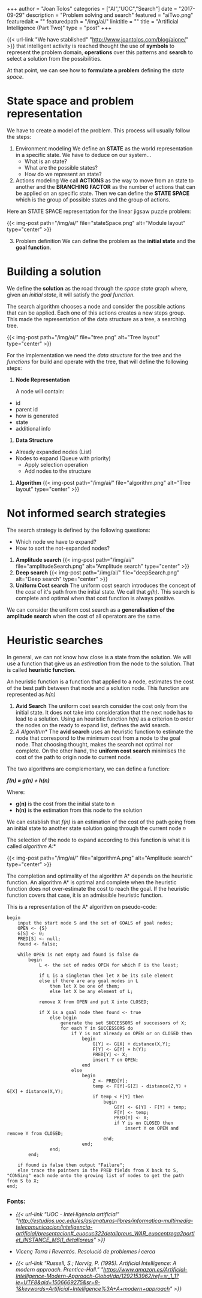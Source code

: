 +++
author = "Joan Tolos"
categories = ["AI","UOC","Search"]
date = "2017-09-29"
description = "Problem solving and search"
featured = "aiTwo.png"
featuredalt = ""
featuredpath = "/img/ai/"
linktitle = ""
title = "Artificial Intelligence (Part Two)"
type = "post"
+++

{{< url-link "We have stablished" "http://www.joantolos.com/blog/aione/" >}} that intelligent activity is reached thought the use of **symbols** to represent the problem domain, **operations** over this patterns and **search** to select a solution from the possibilities.

At that point, we can see how to **formulate a problem** defining the _state space_.

# State space and problem representation

We have to create a model of the problem. This process will usually follow the steps:

1. Environment modeling
  We define an **STATE** as the world representation in a specific state.
  We have to deduce on our system...
    * What is an state?
    * What are the possible states?
    * How do we represent an state?
2. Actions modeling
  We call **ACTIONS** as the way to move from an state to another and the **BRANCHING FACTOR** as the number of actions that can be applied on an specific state.
  Then we can define the **STATE SPACE** which is the group of possible states and the group of actions.

  Here an STATE SPACE representation for the linear jigsaw puzzle problem:

  {{< img-post path="/img/ai/" file="stateSpace.png" alt="Module layout" type="center" >}}

3. Problem definition
  We can define the problem as the **initial state** and the **goal function**.

# Building a solution

We define the **solution** as the road through the _space state_ graph where, given an _initial state_, it will satisfy the _goal function._

The search algorithm chooses a node and consider the possible actions that can be applied. Each one of this actions creates a new steps group. This made the representation of the data structure as a tree, a searching tree.

{{< img-post path="/img/ai/" file="tree.png" alt="Tree layout" type="center" >}}

For the implementation we need the _data structure_ for the tree and the _functions_ for build and operate with the tree, that will define the following steps:

1. **Node Representation**

    A node will contain:
  * id
  * parent id
  * how is generated
  * state
  * additional info
1. **Data Structure**
  * Already expanded nodes (List)
  * Nodes to expand (Queue with priority)
      * Apply selection operation
      * Add nodes to the structure
1. **Algorithm**
  {{< img-post path="/img/ai/" file="algorithm.png" alt="Tree layout" type="center" >}}

# Not informed search strategies

The search strategy is defined by the following questions:

* Which node we have to expand?
* How to sort the not-expanded nodes?

1. **Amplitude search**
{{< img-post path="/img/ai/" file="amplitudeSearch.png" alt="Amplitude search" type="center" >}}
1. **Deep search**
{{< img-post path="/img/ai/" file="deepSearch.png" alt="Deep search" type="center" >}}
1. **Uniform Cost search**
The uniform cost search introduces the concept of the _cost_ of it's path from the initial state. We call that _g(h)_. This search is complete and optimal when that cost function is always positive.

We can consider the uniform cost search as a **generalisation of the amplitude search** when the cost of all operators are the same.

# Heuristic searches

In general, we can not know how close is a state from the solution. We will use a function that give us an _estimation_ from the node to the solution. That is called **heuristic function**.

An heuristic function is a function that applied to a node, estimates the cost of the best path between that node and a solution node. This function are represented as _h(n)_

1. **Avid Search**
The uniform cost search consider the cost only from the initial state. It does not take into consideration that the next node has to lead to a solution. Using an heuristic function _h(n)_ as a criterion to order the nodes on the ready to expand list, defines the avid search.
1. **A* Algorithm**
The **avid search** uses an heuristic function to estimate the node that correspond to the minimum cost from a node to the goal node. That choosing thought, makes the search not optimal nor complete. On the other hand, the **uniform cost search** minimises the cost of the path to origin node to current node.

The two algorithms are complementary, we can define a function:

**_f(n) = g(n) + h(n)_**

Where:

* **g(n)** is the cost from the initial state to n
* **h(n)** is the estimation from this node to the solution

We can establish that _f(n)_ is an estimation of the cost of the path going from an initial state to another state solution going through the current node _n_

The selection of the node to expand according to this function is what it is called **algorithm A*:**

{{< img-post path="/img/ai/" file="algorithmA.png" alt="Amplitude search" type="center" >}}

The completion and optimality of the algorithm A* depends on the heuristic function. An algorithm A* is optimal and complete when the heuristic function does not over-estimate the cost to reach the goal. If the heuristic function covers that case, it is an admissible heuristic function.

This is a representation of the A* algorithm on pseudo-code:

    begin
    	input the start node S and the set of GOALS of goal nodes;
    	OPEN <- {S}
    	G[S] <- 0;
    	PRED[S] <- null;
    	found <- false;

    	while OPEN is not empty and found is false do
    		begin
    			L <- the set of nodes OPEN for which F is the least;

    			if L is a singleton then let X be its sole element
    			else if there are any goal nodes in L
    				then let X be one of them;
    				else let X be any element of L;

    			remove X from OPEN and put X into CLOSED;

    			if X is a goal node then found <- true
    				else begin
    					generate the set SUCCESSORS of successors of X;
    					for each Y in SUCCESSORS do
    						if Y is not already on OPEN or on CLOSED then
    							begin
    								G[Y] <- G[X] + distance(X,Y);
    								F[Y] <- G[Y] + h(Y);
    								PRED[Y] <- X;
    								insert Y on OPEN;
    							end
    						else
    							begin
    								Z <- PRED[Y];
    								temp <- F[Y]-G[Z] - distance(Z,Y) + G[X] + distance(X,Y);
    								if temp < F[Y] then
    									begin
    										G[Y] <- G[Y] - F[Y] + temp;
    										F[Y] <- temp;
    										PRED[Y] <- X;
    										if Y is on CLOSED then
    											insert Y on OPEN and remove Y from CLOSED;
    									end;
    							end;
    				end;
    		end;

    	if found is false then output "Failure";
    	else trace the pointers in the PRED fields from X back to S, "CONSing" each node onto the growing list of nodes to get the path from S to X;
    end;

### Fonts:

* _{{< url-link "UOC - Intel·ligència artificial" "http://estudios.uoc.edu/es/asignaturas-libres/informatica-multimedia-telecomunicacion/inteligencia-artificial/presentacion#_euocuc322detallpreus_WAR_euocentrega2portlet_INSTANCE_MSj1_detallpreus" >}}_

* _Vicenç Torra i Reventós. Resolució de problemes i cerca_

* _{{< url-link "Russell, S.; Norvig, P. (1995). Artificial Intelligence: A modern approach. Prentice-Hall." "https://www.amazon.es/Artificial-Intelligence-Modern-Approach-Global/dp/1292153962/ref=sr_1_1?ie=UTF8&qid=1506669275&sr=8-1&keywords=Artificial+Intelligence%3A+A+modern+approach" >}}_
